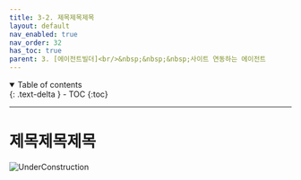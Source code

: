 ```yaml
---
title: 3-2. 제목제목제목
layout: default
nav_enabled: true
nav_order: 32
has_toc: true
parent: 3. [에이전트빌더]<br/>&nbsp;&nbsp;&nbsp;사이트 연동하는 에이전트
---
```


<details open markdown="block">
  <summary>
    Table of contents
  </summary>
  {: .text-delta }
- TOC
{:toc}
</details>

---

# 제목제목제목

![UnderConstruction](/copilot/assets/UC.jpg)